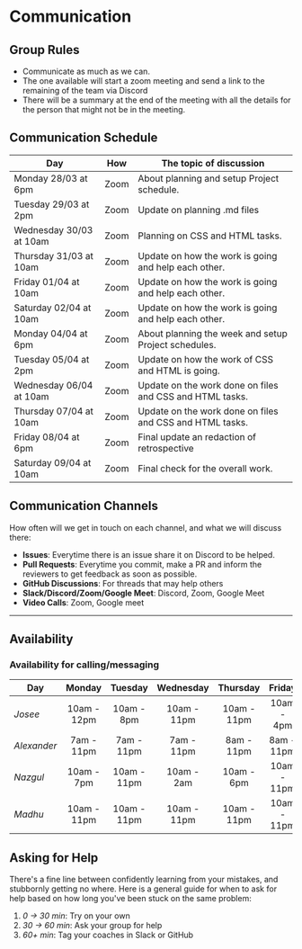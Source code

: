 # Communication

## Group Rules

<!-- any general rules you'd like to set for your group? -->

- Communicate as much as we can.
- The one available will start a zoom meeting and send a link to the remaining
  of the team via Discord
- There will be a summary at the end of the meeting with all the details for the
  person that might not be in the meeting.

## Communication Schedule

| Day                     | How  | The topic of discussion                                  |
| ----------------------- | :--: | -------------------------------------------------------- |
| Monday 28/03 at 6pm     | Zoom | About planning and setup Project schedule.               |
| Tuesday 29/03 at 2pm    | Zoom | Update on planning .md files                             |
| Wednesday 30/03 at 10am | Zoom | Planning on CSS and HTML tasks.                          |
| Thursday 31/03 at 10am  | Zoom | Update on how the work is going and help each other.     |
| Friday 01/04 at 10am    | Zoom | Update on how the work is going and help each other.     |
| Saturday 02/04 at 10am  | Zoom | Update on how the work is going and help each other.     |
| Monday 04/04 at 6pm     | Zoom | About planning the week and setup Project schedules.     |
| Tuesday 05/04 at 2pm    | Zoom | Update on how the work of CSS and HTML is going.         |
| Wednesday 06/04 at 10am | Zoom | Update on the work done on files and CSS and HTML tasks. |
| Thursday 07/04 at 10am  | Zoom | Update on the work done on files and CSS and HTML tasks. |
| Friday 08/04 at 6pm     | Zoom | Final update an redaction of retrospective               |
| Saturday 09/04 at 10am  | Zoom | Final check for the overall work.                        |

## Communication Channels

How often will we get in touch on each channel, and what we will discuss there:

- **Issues**: Everytime there is an issue share it on Discord to be helped.
- **Pull Requests**: Everytime you commit, make a PR and inform the reviewers to
  get feedback as soon as possible.
- **GitHub Discussions**: For threads that may help others
- **Slack/Discord/Zoom/Google Meet**: Discord, Zoom, Google Meet
- **Video Calls**: Zoom, Google meet

---

## Availability

### Availability for calling/messaging


| Day         |   Monday    |   Tuesday   |  Wednesday  |  Thursday   |   Friday    |   Saturday   |
| ----------- | :---------: | :---------: | :---------: | :---------: | :---------: | :----------: |
| _Josee_     | 10am - 12pm | 10am - 8pm  | 10am - 11pm | 10am - 11pm | 10am - 4pm  | 10am - 11pm  |
| _Alexander_ | 7am - 11pm  | 7am - 11pm  | 7am - 11pm  | 8am - 11pm  | 8am - 11pm  |  8am - 11pm  |
| _Nazgul_    | 10am - 7pm  | 10am - 11pm | 10am - 2am  | 10am - 6pm  | 10am - 11pm | 10am - 11pm  |
| _Madhu_     | 10am - 11pm | 10am - 11pm | 10am - 11pm | 10am - 11pm | 10am - 11pm | 10 am - 11pm |


## Asking for Help

There's a fine line between confidently learning from your mistakes, and
stubbornly getting no where. Here is a general guide for when to ask for help
based on how long you've been stuck on the same problem:

1. _0 -> 30 min_: Try on your own
2. _30 -> 60 min_: Ask your group for help
3. _60+ min_: Tag your coaches in Slack or GitHub
